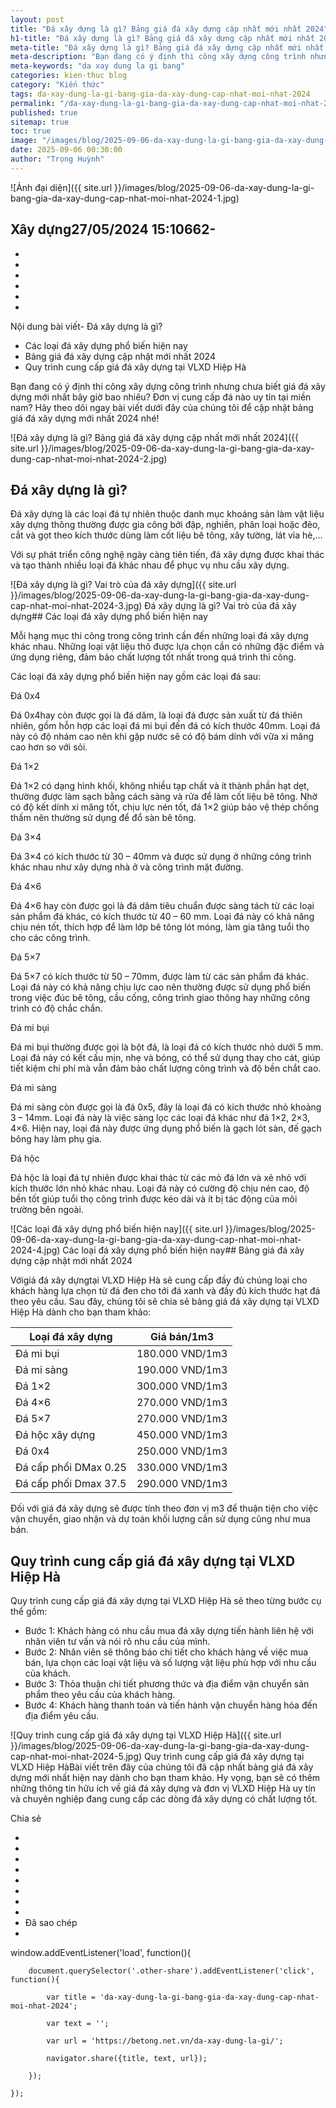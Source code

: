 ```yaml
---
layout: post
title: "Đá xây dựng là gì? Bảng giá đá xây dựng cập nhất mới nhất 2024"
h1-title: "Đá xây dựng là gì? Bảng giá đá xây dựng cập nhất mới nhất 2024"
meta-title: "Đá xây dựng là gì? Bảng giá đá xây dựng cập nhất mới nhất 2024"
meta-description: "Bạn đang có ý định thi công xây dựng công trình nhưng chưa biết giá đá xây dựng mới nhất bây giờ bao nhiêu? Đơn vị cung cấp đá nào uy tín tại miền nam? Hãy"
meta-keywords: "da xay dung la gi bang"
categories: kien-thuc blog
category: "Kiến thức"
tags: da-xay-dung-la-gi-bang-gia-da-xay-dung-cap-nhat-moi-nhat-2024
permalink: "/da-xay-dung-la-gi-bang-gia-da-xay-dung-cap-nhat-moi-nhat-2024.html"
published: true
sitemap: true
toc: true
image: "/images/blog/2025-09-06-da-xay-dung-la-gi-bang-gia-da-xay-dung-cap-nhat-moi-nhat-2024-1.jpg"
date: 2025-09-06 00:30:00
author: "Trọng Huỳnh"
---
```


![Ảnh đại diện]({{ site.url }}/images/blog/2025-09-06-da-xay-dung-la-gi-bang-gia-da-xay-dung-cap-nhat-moi-nhat-2024-1.jpg)

Xây dựng27/05/2024 15:10662- 
- 
- 
- 
- 
- 
- 
- 

Nội dung bài viết- Đá xây dựng là gì?
- Các loại đá xây dựng phổ biến hiện nay
- Bảng giá đá xây dựng cập nhật mới nhất 2024
- Quy trình cung cấp giá đá xây dựng tại VLXD Hiệp Hà

Bạn đang có ý định thi công xây dựng công trình nhưng chưa biết giá đá xây dựng mới nhất bây giờ bao nhiêu? Đơn vị cung cấp đá nào uy tín tại miền nam? Hãy theo dõi ngay bài viết dưới đây của chúng tôi để cập nhật bảng giá đá xây dựng mới nhất 2024 nhé!

![Đá xây dựng là gì? Bảng giá đá xây dựng cập nhất mới nhất 2024]({{ site.url }}/images/blog/2025-09-06-da-xay-dung-la-gi-bang-gia-da-xay-dung-cap-nhat-moi-nhat-2024-2.jpg)
## Đá xây dựng là gì?

Đá xây dựng là các loại đá tự nhiên thuộc danh mục khoáng sản làm vật liệu xây dựng thông thường được gia công bởi đập, nghiền, phân loại hoặc đẽo, cắt và gọt theo kích thước dùng làm cốt liệu bê tông, xây tường, lát vỉa hè,…

Với sự phát triển công nghệ ngày càng tiên tiến, đá xây dựng được khai thác và tạo thành nhiều loại đá khác nhau để phục vụ nhu cầu xây dựng.

![Đá xây dựng là gì? Vai trò của đá xây dựng]({{ site.url }}/images/blog/2025-09-06-da-xay-dung-la-gi-bang-gia-da-xay-dung-cap-nhat-moi-nhat-2024-3.jpg)
Đá xây dựng là gì? Vai trò của đá xây dựng## Các loại đá xây dựng phổ biến hiện nay

Mỗi hạng mục thi công trong công trình cần đến những loại đá xây dựng khác nhau. Những loại vật liệu thô được lựa chọn cần có những đặc điểm và ứng dụng riêng, đảm bảo chất lượng tốt nhất trong quá trình thi công.

Các loại đá xây dựng phổ biến hiện nay gồm các loại đá sau:

Đá 0x4

Đá 0x4hay còn được gọi là đá dăm, là loại đá được sản xuất từ đá thiên nhiên, gồm hỗn hợp các loại đá mi bụi đến đá có kích thước 40mm. Loại đá này có độ nhám cao nên khi gặp nước sẽ có độ bám dính với vữa xi măng cao hơn so với sỏi.

Đá 1×2

Đá 1×2 có dạng hình khối, không nhiều tạp chất và ít thành phần hạt dẹt, thường được làm sạch bằng cách sàng và rửa để làm cốt liệu bê tông. Nhờ có độ kết dính xi măng tốt, chịu lực nén tốt, đá 1×2 giúp bảo vệ thép chống thấm nên thường sử dụng để đổ sàn bê tông.

Đá 3×4

Đá 3×4 có kích thước từ 30 – 40mm và được sử dụng ở những công trình khác nhau như xây dựng nhà ở và công trình mặt đường.

Đá 4×6

Đá 4×6 hay còn được gọi là đá dăm tiêu chuẩn được sàng tách từ các loại sản phẩm đá khác, có kích thước từ 40 – 60 mm. Loại đá này có khả năng chịu nén tốt, thích hợp để làm lớp bê tông lót móng, làm gia tăng tuổi thọ cho các công trình.

Đá 5×7

Đá 5×7 có kích thước từ 50 – 70mm, được làm từ các sản phẩm đá khác. Loại đá này có khả năng chịu lực cao nên thường được sử dụng phổ biến trong việc đúc bê tông, cầu cống, công trình giao thông hay những công trình có độ chắc chắn.

Đá mi bụi

Đá mi bụi thường được gọi là bột đá, là loại đá có kích thước nhỏ dưới 5 mm. Loại đá này có kết cấu mịn, nhẹ và bóng, có thể sử dụng thay cho cát, giúp tiết kiệm chi phí mà vẫn đảm bảo chất lượng công trình và độ bền chắt cao.

Đá mi sàng

Đá mi sàng còn được gọi là đá 0x5, đây là loại đá có kích thước nhỏ khoảng 3 – 14mm. Loại đá này là việc sàng lọc các loại đá khác như đá 1×2, 2×3, 4×6. Hiện nay, loại đá này được ứng dụng phổ biến là gạch lót sàn, đế gạch bông hay làm phụ gia.

Đá hộc

Đá hộc là loại đá tự nhiên được khai thác từ các mỏ đá lớn và xẻ nhỏ với kích thước lớn nhỏ khác nhau. Loại đá này có cường độ chịu nén cao, độ bền tốt giúp tuổi thọ công trình được kéo dài và ít bị tác động của môi trường bên ngoài.

![Các loại đá xây dựng phổ biến hiện nay]({{ site.url }}/images/blog/2025-09-06-da-xay-dung-la-gi-bang-gia-da-xay-dung-cap-nhat-moi-nhat-2024-4.jpg)
Các loại đá xây dựng phổ biến hiện nay## Bảng giá đá xây dựng cập nhật mới nhất 2024

Vớigiá đá xây dựngtại VLXD Hiệp Hà sẽ cung cấp đầy đủ chủng loại cho khách hàng lựa chọn từ đá đen cho tới đá xanh và đầy đủ kích thước hạt đá theo yêu cầu. Sau đây, chúng tôi sẽ chia sẻ bảng giá đá xây dựng tại VLXD Hiệp Hà dành cho bạn tham khảo:

| Loại đá xây dựng | Giá bán/1m3 |
| --- | --- |
| Đá mi bụi | 180.000 VND/1m3 |
| Đá mi sàng | 190.000 VND/1m3 |
| Đá 1×2 | 300.000 VND/1m3 |
| Đá 4×6 | 270.000 VND/1m3 |
| Đá 5×7 | 270.000 VND/1m3 |
| Đá hộc xây dựng | 450.000 VND/1m3 |
| Đá 0x4 | 250.000 VND/1m3 |
| Đá cấp phối DMax 0.25 | 330.000 VND/1m3 |
| Đá cấp phối Dmax 37.5 | 290.000 VND/1m3 |

Đối với giá đá xây dựng sẽ được tính theo đơn vị m3 để thuận tiện cho việc vận chuyển, giao nhận và dự toán khối lượng cần sử dụng cũng như mua bán.

## Quy trình cung cấp giá đá xây dựng tại VLXD Hiệp Hà

Quy trình cung cấp giá đá xây dựng tại VLXD Hiệp Hà sẽ theo từng bước cụ thể gồm:

- Bước 1: Khách hàng có nhu cầu mua đá xây dựng tiến hành liên hệ với nhân viên tư vấn và nói rõ nhu cầu của mình.
- Bước 2: Nhân viên sẽ thông báo chi tiết cho khách hàng về việc mua bán, lựa chọn các loại vật liệu và số lượng vật liệu phù hợp với nhu cầu của khách.
- Bước 3: Thỏa thuận chi tiết phương thức và địa điểm vận chuyển sản phẩm theo yêu cầu của khách hàng.
- Bước 4: Khách hàng thanh toán và tiến hành vận chuyển hàng hóa đến địa điểm yêu cầu.

![Quy trình cung cấp giá đá xây dựng tại VLXD Hiệp Hà]({{ site.url }}/images/blog/2025-09-06-da-xay-dung-la-gi-bang-gia-da-xay-dung-cap-nhat-moi-nhat-2024-5.jpg)
Quy trình cung cấp giá đá xây dựng tại VLXD Hiệp HàBài viết trên đây của chúng tôi đã cập nhất bảng giá đá xây dựng mới nhất hiện nay dành cho bạn tham khảo. Hy vọng, bạn sẽ có thêm những thông tin hữu ích về giá đá xây dựng và đơn vị VLXD Hiệp Hà uy tín và chuyên nghiệp đang cung cấp các dòng đá xây dựng có chất lượng tốt.

Chia sẻ

- 
- 
- 
- 
- 
- 
- 
- 
- Đã sao chép
- 

window.addEventListener('load', function(){
        document.querySelector('.other-share').addEventListener('click', function(){
            var title = 'da-xay-dung-la-gi-bang-gia-da-xay-dung-cap-nhat-moi-nhat-2024';
            var text = '';
            var url = 'https://betong.net.vn/da-xay-dung-la-gi/';
            navigator.share({title, text, url});
        });
    });